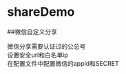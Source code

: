 # shareDemo

##微信自定义分享
  
   微信分享需要认证过的公总号  
   设置安全url和白名单ip  
   在配置文件中配置微信的appId和SECRET  
   
   
   
